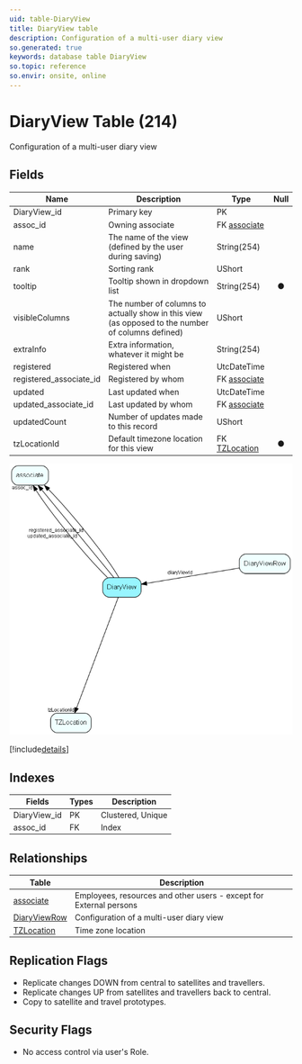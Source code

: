 ```yaml
---
uid: table-DiaryView
title: DiaryView table
description: Configuration of a multi-user diary view
so.generated: true
keywords: database table DiaryView
so.topic: reference
so.envir: onsite, online
---
```


# DiaryView Table (214)

Configuration of a multi-user diary view

## Fields

| Name | Description | Type | Null |
|------|-------------|------|:----:|
|DiaryView\_id|Primary key|PK| |
|assoc\_id|Owning associate|FK [associate](associate.md)| |
|name|The name of the view (defined by the user during saving)|String(254)| |
|rank|Sorting rank|UShort| |
|tooltip|Tooltip shown in dropdown list|String(254)|&#x25CF;|
|visibleColumns|The number of columns to actually show in this view (as opposed to the number of columns defined)|UShort| |
|extraInfo|Extra information, whatever it might be|String(254)| |
|registered|Registered when|UtcDateTime| |
|registered\_associate\_id|Registered by whom|FK [associate](associate.md)| |
|updated|Last updated when|UtcDateTime| |
|updated\_associate\_id|Last updated by whom|FK [associate](associate.md)| |
|updatedCount|Number of updates made to this record|UShort| |
|tzLocationId|Default timezone location for this view|FK [TZLocation](tzlocation.md)|&#x25CF;|


![DiaryView table relationship diagram](./media/DiaryView.png)

[!include[details](./includes/diaryview.md)]

## Indexes

| Fields | Types | Description |
|--------|-------|-------------|
|DiaryView\_id |PK |Clustered, Unique |
|assoc\_id |FK |Index |

## Relationships

| Table|  Description |
|------|-------------|
|[associate](associate.md)  |Employees, resources and other users - except for External persons |
|[DiaryViewRow](diaryviewrow.md)  |Configuration of a multi-user diary view |
|[TZLocation](tzlocation.md)  |Time zone location |


## Replication Flags

* Replicate changes DOWN from central to satellites and travellers.
* Replicate changes UP from satellites and travellers back to central.
* Copy to satellite and travel prototypes.

## Security Flags

* No access control via user's Role.

